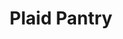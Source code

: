---
title: "Plaid Pantry"
url: /portland/plaid-pantry-northeast-fremont-street/
shop: Lebensmittel
---